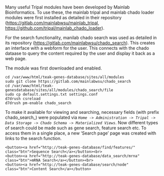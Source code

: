Many useful Tripal modules have been developed by Mainlab Bioinformatics. To use these, the mainlab tripal and mainlab chado loader modules were first installed as detailed in their repository (https://gitlab.com/mainlabwsu/mainlab_tripal, https://github.com/tripal/mainlab_chado_loader).

For the search functionality, manilab chado search was used as detailed in its repository (https://gitlab.com/mainlabwsu/chado_search). This creates an interface with a webform for the user. This connects with the chado dataase to query the content required by the user and display it back as a web page.

The module was first downloaded and enabled.

```
cd /var/www/html/teak-genes-database/sites/all/modules
sudo git clone https://gitlab.com/mainlabwsu/chado_search
cd /var/www/html/teak-genesdatabase/sites/all/modules/chado_search/file
sudo cp default.settings.txt settings.conf
d7drush csreload
d7drush pm-enable chado_search
```

To make it available for viewing and searching, necessary fields (with prefix chado_search_) were populated via *`Home -> Administration -> Tripal -> Data Storage -> Chado Schema -> Materialized Views`*. Now different types of search could be made such as gene search, feature search etc. To access them in a single place, a new ‘Search page’ page was created with links to the search function.
```
<button><a href="http://teak-genes-database/find/features/" class="btn">Sequence Search</a></button><br>
<button><a href="http://teak-genes-database/data_search/mrna" class="btn">mRNA Search</a></button><br>
<button><a href="http://teak-genes-database/search/node" class="btn">Content Search</a></button>
```

